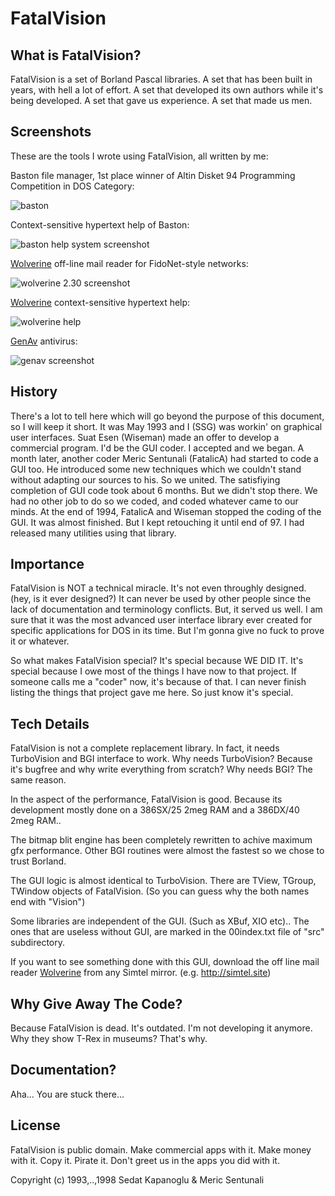 FatalVision
===========

What is FatalVision?
-------------------
FatalVision is a set of Borland Pascal libraries. A set that has been
built in years, with hell a lot of effort. A set that developed its own
authors while it's being developed. A set that gave us experience. A set
that made us men.

Screenshots
-----------
These are the tools I wrote using FatalVision, all written by me:

Baston file manager, 1st place winner of Altin Disket 94 Programming Competition in DOS Category:

![baston](https://user-images.githubusercontent.com/241217/159136746-e05f6e95-eaca-4dc3-9dcd-ddd7aa2a0478.png)

Context-sensitive hypertext help of Baston:

![baston help system screenshot](https://user-images.githubusercontent.com/241217/159136763-e8ed9e4d-1e0b-4727-8c07-2ec82a890d9a.png)

[Wolverine](https://github.com/ssg/wolverine) off-line mail reader for FidoNet-style networks:

![wolverine 2.30 screenshot](https://user-images.githubusercontent.com/241217/159136787-e1a8cf26-6d2e-43b1-a653-081d3dee8bb5.png)

[Wolverine](https://github.com/ssg/wolverine) context-sensitive hypertext help:

![wolverine help](https://user-images.githubusercontent.com/241217/159136783-52c32bc3-4d36-485b-9a35-da7b038f4405.png)

[GenAv](https://github.com/ssg/genav) antivirus:

![genav screenshot](https://user-images.githubusercontent.com/241217/159136911-746a054e-38bc-4a9b-b76d-e660ce90581a.png)

History
-------
There's a lot to tell here which will go beyond the purpose of this
document, so I will keep it short. It was May 1993 and I (SSG) was
workin' on graphical user interfaces. Suat Esen (Wiseman) made an
offer to develop a commercial program. I'd be the GUI coder. I accepted
and we began. A month later, another coder Meric Sentunali (FatalicA)
had started to code a GUI too. He introduced some new techniques which
we couldn't stand without adapting our sources to his. So we united.
The satisfiying completion of GUI code took about 6 months. But we
didn't stop there. We had no other job to do so we coded, and coded
whatever came to our minds. At the end of 1994, FatalicA and Wiseman
stopped the coding of the GUI. It was almost finished. But I kept
retouching it until end of 97. I had released many utilities using that
library.

Importance
----------
FatalVision is NOT a technical miracle. It's not even throughly
designed. (hey, is it ever designed?) It can never be used by other
people since the lack of documentation and terminology conflicts. But,
it served us well. I am sure that it was the most advanced user
interface library ever created for specific applications for DOS in its
time. But I'm gonna give no fuck to prove it or whatever.

So what makes FatalVision special? It's special because WE DID IT. It's
special because I owe most of the things I have now to that project. If
someone calls me a "coder" now, it's because of that. I can never finish
listing the things that project gave me here. So just know it's special.

Tech Details
------------
FatalVision is not a complete replacement library. In fact, it needs
TurboVision and BGI interface to work. Why needs TurboVision? Because 
it's bugfree and why write everything from scratch? Why needs BGI? 
The same reason.

In the aspect of the performance, FatalVision is good. Because its
development mostly done on a 386SX/25 2meg RAM and a 386DX/40 2meg RAM..

The bitmap blit engine has been completely rewritten to achive maximum
gfx performance. Other BGI routines were almost the fastest so we 
chose to trust Borland.

The GUI logic is almost identical to TurboVision. There are TView,
TGroup, TWindow objects of FatalVision. (So you can guess why the both
names end with "Vision")

Some libraries are independent of the GUI. (Such as XBuf, XIO etc).. The
ones that are useless without GUI, are marked in the 00index.txt file of
"src\" subdirectory.

If you want to see something done with this GUI, download the off line
mail reader [Wolverine](https://github.com/ssg/wolverine) from any Simtel mirror. (e.g. http://simtel.site)

Why Give Away The Code?
-----------------------
Because FatalVision is dead. It's outdated. I'm not developing it
anymore. Why they show T-Rex in museums? That's why.

Documentation?
-------------
Aha... You are stuck there...

License
-------
FatalVision is public domain. Make commercial apps with it. Make money with
it. Copy it. Pirate it. Don't greet us in the apps you did with it. 

Copyright (c) 1993,..,1998 Sedat Kapanoglu & Meric Sentunali
